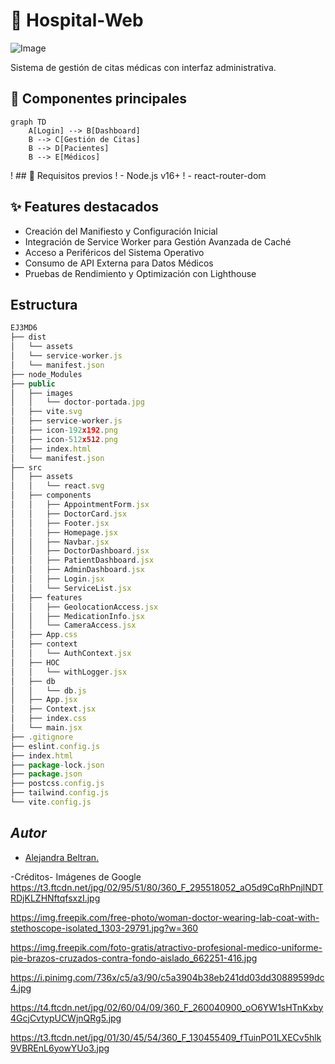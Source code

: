 # 🏥 Hospital-Web

![Image](https://github.com/user-attachments/assets/4db0eef1-4882-4792-ab5c-eb0c2f890549)

Sistema de gestión de citas médicas con interfaz administrativa.

## 🧩 Componentes principales
```mermaid
graph TD
    A[Login] --> B[Dashboard]
    B --> C[Gestión de Citas]
    B --> D[Pacientes]
    B --> E[Médicos] 
```
! ## 🚨 Requisitos previos
! - Node.js v16+
! - react-router-dom

## ✨ Features destacados
- Creación del Manifiesto y Configuración Inicial
- Integración de Service Worker para Gestión Avanzada de Caché
- Acceso a Periféricos del Sistema Operativo
- Consumo de API Externa para Datos Médicos
- Pruebas de Rendimiento y Optimización con Lighthouse

## Estructura

```js
EJ3MD6
├── dist
│   └── assets
│   └── service-worker.js
│   └── manifest.json
├── node_Modules
├── public
│   ├── images
│   │   └── doctor-portada.jpg
│   ├── vite.svg
│   ├── service-worker.js
│   ├── icon-192x192.png
│   ├── icon-512x512.png
│   ├── index.html
│   └── manifest.json
├── src
│   ├── assets
│   │   └── react.svg
│   ├── components
│   │   ├── AppointmentForm.jsx
│   │   ├── DoctorCard.jsx
│   │   ├── Footer.jsx
│   │   ├── Homepage.jsx
│   │   ├── Navbar.jsx
│   │   ├── DoctorDashboard.jsx
│   │   ├── PatientDashboard.jsx
│   │   ├── AdminDashboard.jsx
│   │   ├── Login.jsx
│   │   └── ServiceList.jsx
│   ├── features
│   │   ├── GeolocationAccess.jsx
│   │   ├── MedicationInfo.jsx
│   │   └── CameraAccess.jsx
│   ├── App.css
│   ├── context
│   │   └── AuthContext.jsx
│   ├── HOC
│   │   └── withLogger.jsx
│   ├── db
│   │   └── db.js
│   ├── App.jsx
│   ├── Context.jsx
│   ├── index.css
│   └── main.jsx
├── .gitignore
├── eslint.config.js
├── index.html
├── package-lock.json
├── package.json
├── postcss.config.js
├── tailwind.config.js
└── vite.config.js
```

## *Autor*
- [Alejandra Beltran.](https://github/LeenahJz)


-Créditos-
Imágenes de Google
https://t3.ftcdn.net/jpg/02/95/51/80/360_F_295518052_aO5d9CqRhPnjlNDTRDjKLZHNftqfsxzI.jpg

https://img.freepik.com/free-photo/woman-doctor-wearing-lab-coat-with-stethoscope-isolated_1303-29791.jpg?w=360

https://img.freepik.com/foto-gratis/atractivo-profesional-medico-uniforme-pie-brazos-cruzados-contra-fondo-aislado_662251-416.jpg

https://i.pinimg.com/736x/c5/a3/90/c5a3904b38eb241dd03dd30889599dc4.jpg

https://t4.ftcdn.net/jpg/02/60/04/09/360_F_260040900_oO6YW1sHTnKxby4GcjCvtypUCWjnQRg5.jpg

https://t3.ftcdn.net/jpg/01/30/45/54/360_F_130455409_fTuinPO1LXECv5hlk9VBREnL6yowYUo3.jpg


